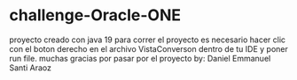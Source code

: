 # challenge-Oracle-ONE
proyecto creado con java 19
para correr el proyecto es necesario hacer clic con el boton derecho en el archivo VistaConverson dentro de tu IDE y poner run file.
muchas gracias por pasar por el proyecto 
by: Daniel Emmanuel Santi Araoz
